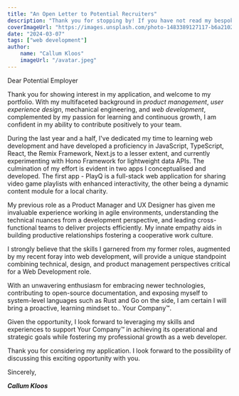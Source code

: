 ```yaml
---
title: "An Open Letter to Potential Recruiters"
description: "Thank you for stopping by! If you have not read my bespoke cover letter yet, then please enjoy this open letter instead"
coverImageUrl: "https://images.unsplash.com/photo-1483389127117-b6a2102724ae?q=80&w=3348&auto=format&fit=crop&ixlib=rb-4.0.3&ixid=M3wxMjA3fDB8MHxwaG90by1wYWdlfHx8fGVufDB8fHx8fA%3D%3D"
date: "2024-03-07"
tags: ["web development"]
author:
    name: "Callum Kloos"
    imageUrl: "/avatar.jpeg"
---
```


Dear Potential Employer

Thank you for showing interest in my application, and welcome to my portfolio. With my multifaceted background in _product management_, _user experience design_, mechanical engineering, and _web development_, complemented by my passion for learning and continuous growth, I am confident in my ability to contribute positively to your team.

During the last year and a half, I've dedicated my time to learning web development and have developed a proficiency in JavaScript, TypeScript, React, the Remix Framework, Next.js to a lesser extent, and currently experimenting with Hono Framework for lightweight data APIs. The culmination of my effort is evident in two apps I conceptualised and developed. The first app - PlayQ is a full-stack web application for sharing video game playlists with enhanced interactivity, the other being a dynamic content module for a local charity.

My previous role as a Product Manager and UX Designer has given me invaluable experience working in agile environments, understanding the technical nuances from a development perspective, and leading cross-functional teams to deliver projects efficiently. My innate empathy aids in building productive relationships fostering a cooperative work culture.

I strongly believe that the skills I garnered from my former roles, augmented by my recent foray into web development, will provide a unique standpoint combining technical, design, and product management perspectives critical for a Web Development role.

With an unwavering enthusiasm for embracing newer technologies, contributing to open-source documentation, and exposing myself to system-level languages such as Rust and Go on the side, I am certain I will bring a proactive, learning mindset to.. Your Company™.

Given the opportunity, I look forward to leveraging my skills and experiences to support Your Company™ in achieving its operational and strategic goals while fostering my professional growth as a web developer.

Thank you for considering my application. I look forward to the possibility of discussing this exciting opportunity with you.

Sincerely,

**_Callum Kloos_**
